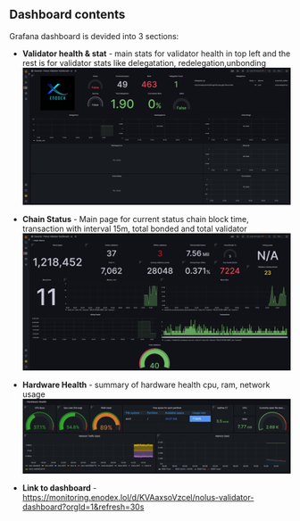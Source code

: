 ## Dashboard contents

Grafana dashboard is devided into 3 sections:

- **Validator health & stat** - main stats for validator health in top left and the rest is for validator stats like delegatation, redelegation,unbonding
![image](https://raw.githubusercontent.com/enodex/service/main/grafana/validator.jpeg)

- **Chain Status** - Main page for current status chain block time, transaction with interval 15m, total bonded and total validator
![image](https://raw.githubusercontent.com/enodex/service/main/grafana/chain.jpeg)

- **Hardware Health** - summary of hardware health cpu, ram, network usage
![image](https://raw.githubusercontent.com/enodex/service/main/grafana/hardware.jpeg)

- **Link to dashboard** - https://monitoring.enodex.lol/d/KVAaxsoVzcel/nolus-validator-dashboard?orgId=1&refresh=30s
